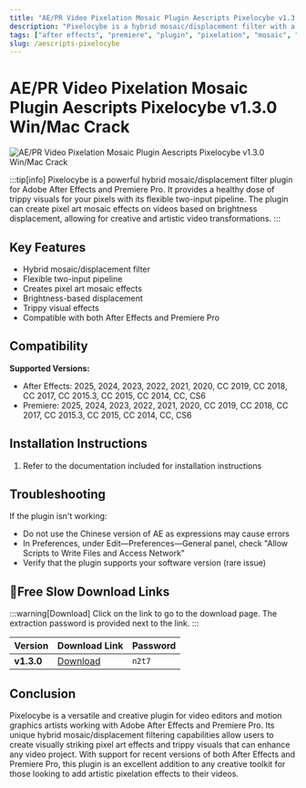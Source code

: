 ```yaml
---
title: "AE/PR Video Pixelation Mosaic Plugin Aescripts Pixelocybe v1.3.0 Win/Mac Crack"
description: "Pixelocybe is a hybrid mosaic/displacement filter with a flexible two input pipeline. It can create pixel art mosaic effects on videos based on brightness displacement."
tags: ["after effects", "premiere", "plugin", "pixelation", "mosaic", "visual effects", "aescripts", "video editing", "motion graphics"]
slug: /aescripts-pixelocybe
---
```


# AE/PR Video Pixelation Mosaic Plugin Aescripts Pixelocybe v1.3.0 Win/Mac Crack

![AE/PR Video Pixelation Mosaic Plugin Aescripts Pixelocybe v1.3.0 Win/Mac Crack](https://www.gfxcamp.com/wp-content/uploads/2021/01/Aescripts-Pixelocybe.jpg)

:::tip[info]
Pixelocybe is a powerful hybrid mosaic/displacement filter plugin for Adobe After Effects and Premiere Pro. It provides a healthy dose of trippy visuals for your pixels with its flexible two-input pipeline. The plugin can create pixel art mosaic effects on videos based on brightness displacement, allowing for creative and artistic video transformations.
:::

## Key Features

- Hybrid mosaic/displacement filter
- Flexible two-input pipeline
- Creates pixel art mosaic effects
- Brightness-based displacement
- Trippy visual effects
- Compatible with both After Effects and Premiere Pro

## Compatibility

**Supported Versions:**

- After Effects: 2025, 2024, 2023, 2022, 2021, 2020, CC 2019, CC 2018, CC 2017, CC 2015.3, CC 2015, CC 2014, CC, CS6
- Premiere: 2025, 2024, 2023, 2022, 2021, 2020, CC 2019, CC 2018, CC 2017, CC 2015.3, CC 2015, CC 2014, CC, CS6

## Installation Instructions

1. Refer to the documentation included for installation instructions

## Troubleshooting

If the plugin isn't working:

- Do not use the Chinese version of AE as expressions may cause errors
- In Preferences, under Edit—Preferences—General panel, check "Allow Scripts to Write Files and Access Network"
- Verify that the plugin supports your software version (rare issue)

## 🐌Free Slow Download Links

:::warning[Download]
Click on the link to go to the download page. The extraction password is provided next to the link.
:::

| Version | Download Link | Password |
|---|---|---|
| **v1.3.0** | [Download](https://pan.baidu.com/s/1zgX16QqfNgV3c-q_s7iTOw?pwd=n2t7) | `n2t7` |

## Conclusion

Pixelocybe is a versatile and creative plugin for video editors and motion graphics artists working with Adobe After Effects and Premiere Pro. Its unique hybrid mosaic/displacement filtering capabilities allow users to create visually striking pixel art effects and trippy visuals that can enhance any video project. With support for recent versions of both After Effects and Premiere Pro, this plugin is an excellent addition to any creative toolkit for those looking to add artistic pixelation effects to their videos.